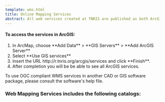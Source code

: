 ```yaml
---
template: wms.html
title: Online Mapping Services
abstract: All web services created at TNRIS are published as both ArcGIS services and OGC compliant WMS services.
---
```


<div class="bs-callout bs-callout-info">
	<h4>To access the services in ArcGIS:</h4>
	<ol>
		<li>In ArcMap, choose **Add Data** > **GIS Servers** > **Add ArcGIS Server**</li>
		<li>Select **Use GIS services**</li>
		<li>Insert the URL http://r.tnris.org/arcgis/services and click **Finish**.</li>
		<li>After completion you will be be able to see all ArcGIS services.</li>
	</ol>
</div>

To use OGC compliant WMS services in another CAD or GIS software package, please consult the software's help file.

### Web Mapping Services includes the following catalogs:
